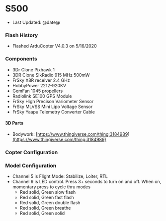 
# S500

- Last Updated: @date@

### Flash History

- Flashed ArduCopter V4.0.3 on 5/16/2020

### Components

- 3Dr Clone Pixhawk 1 
- 3DR Clone SikRadio 915 MHz 500mW
- FrSky X8R receiver 2.4 GHz
- HobbyPower 2212-920KV
- GemFan 1045 propellers
- Radiolink SE100 GPS Module
- FrSky High Precison Variometer Sensor
- FrSky MLVSS Mini Lipo Voltage Sensor
- FrSky Yaapu Telemetry Converter Cable 

#### 3D Parts

- Bodywork: [https://www.thingiverse.com/thing:3184989](https://www.thingiverse.com/thing:3184989)

### Copter Configuration


### Model Configuration

- Channel 5 is Flight Mode: Stabilize, Loiter, RTL
- Channel 9 is LED control.  Press 3+ seconds to turn on and off.  When on, momentary press to cycle thru modes
  - Red solid, Green slow flash
  - Red solid, Green fast flash
  - Red solid, Green double flash
  - Red solid, Green breathe
  - Red solid, Green solid
  
